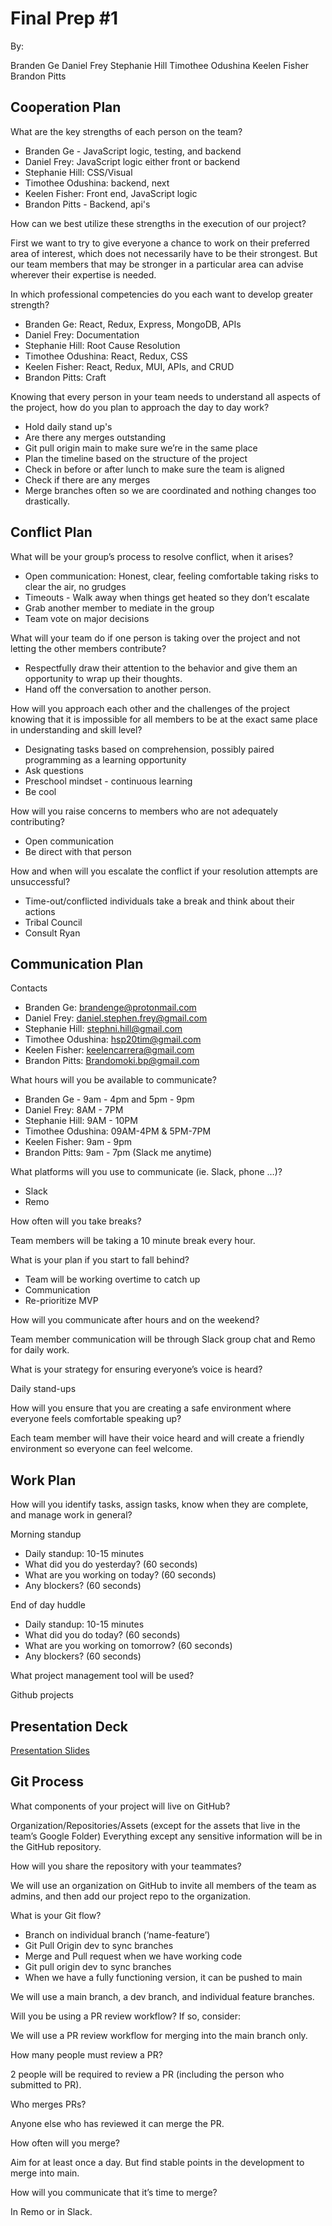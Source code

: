 # Final Prep #1

By:

Branden Ge
Daniel Frey
Stephanie Hill
Timothee Odushina
Keelen Fisher
Brandon Pitts

## Cooperation Plan

What are the key strengths of each person on the team?

- Branden Ge - JavaScript logic, testing, and backend
- Daniel Frey: JavaScript logic either front or backend
- Stephanie Hill: CSS/Visual
- Timothee Odushina: backend, next
- Keelen Fisher: Front end, JavaScript logic
- Brandon Pitts - Backend, api's

How can we best utilize these strengths in the execution of our project?

First we want to try to give everyone a chance to work on their preferred area of interest, which does not necessarily have to be their strongest. But our team members that may be stronger in a particular area can advise wherever their expertise is needed.

In which professional competencies do you each want to develop greater strength?

- Branden Ge: React, Redux, Express, MongoDB, APIs
- Daniel Frey: Documentation
- Stephanie Hill: Root Cause Resolution
- Timothee Odushina: React, Redux, CSS
- Keelen Fisher: React, Redux, MUI, APIs, and CRUD
- Brandon Pitts: Craft

Knowing that every person in your team needs to understand all aspects of the project, how do you plan to approach the day to day work?

- Hold daily stand up's
- Are there any merges outstanding
- Git pull origin main to make sure we’re in the same place
- Plan the timeline based on the structure of the project
- Check in before or after lunch to make sure the team is aligned
- Check if there are any merges
- Merge branches often so we are coordinated and nothing changes too drastically.

## Conflict Plan

What will be your group’s process to resolve conflict, when it arises?

- Open communication: Honest, clear, feeling comfortable taking risks to clear the air, no grudges
- Timeouts - Walk away when things get heated so they don’t escalate
- Grab another member to mediate in the group
- Team vote on major decisions

What will your team do if one person is taking over the project and not letting the other members contribute?

- Respectfully draw their attention to the behavior and give them an opportunity to wrap up their thoughts.
- Hand off the conversation to another person.

How will you approach each other and the challenges of the project knowing that it is impossible for all members to be at the exact same place in understanding and skill level?

- Designating tasks based on comprehension, possibly paired programming as a learning opportunity
- Ask questions
- Preschool mindset - continuous learning
- Be cool

How will you raise concerns to members who are not adequately contributing?

- Open communication
- Be direct with that person

How and when will you escalate the conflict if your resolution attempts are unsuccessful?

- Time-out/conflicted individuals take a break and think about their actions
- Tribal Council
- Consult Ryan

## Communication Plan

Contacts

- Branden Ge: brandenge@protonmail.com
- Daniel Frey: daniel.stephen.frey@gmail.com
- Stephanie Hill: stephni.hill@gmail.com
- Timothee Odushina: hsp20tim@gmail.com
- Keelen Fisher: keelencarrera@gmail.com
- Brandon Pitts: Brandomoki.bp@gmail.com

What hours will you be available to communicate?

- Branden Ge - 9am - 4pm and 5pm - 9pm
- Daniel Frey: 8AM - 7PM
- Stephanie Hill: 9AM - 10PM
- Timothee Odushina: 09AM-4PM & 5PM-7PM
- Keelen Fisher: 9am - 9pm
- Brandon Pitts: 9am - 7pm (Slack me anytime)

What platforms will you use to communicate (ie. Slack, phone …)?

- Slack
- Remo

How often will you take breaks?

Team members will be taking a 10 minute break every hour.

What is your plan if you start to fall behind?

- Team will be working overtime to catch up
- Communication
- Re-prioritize MVP

How will you communicate after hours and on the weekend?

Team member communication will be through Slack group chat and Remo for daily work.

What is your strategy for ensuring everyone’s voice is heard?

Daily stand-ups

How will you ensure that you are creating a safe environment where everyone feels comfortable speaking up?

Each team member will have their voice heard and will create a friendly environment so everyone can feel welcome.

## Work Plan

How will you identify tasks, assign tasks, know when they are complete, and manage work in general?

Morning standup

- Daily standup: 10-15 minutes
- What did you do yesterday?  (60 seconds)
- What are you working on today? (60 seconds)
- Any blockers? (60 seconds)

End of day huddle

- Daily standup: 10-15 minutes
- What did you do today?  (60 seconds)
- What are you working on tomorrow? (60 seconds)
- Any blockers? (60 seconds)

What project management tool will be used?

Github projects

## Presentation Deck

[Presentation Slides](https://docs.google.com/presentation/d/12nzKKWM1Tr-2F-3ODGiN6lzid-6AON6ke8ondXdRWaU/edit#slide=id.g2accd1c413_3_31)

## Git Process

What components of your project will live on GitHub?

Organization/Repositories/Assets (except for the assets that live in the team’s Google Folder)
Everything except any sensitive information will be in the GitHub repository.

How will you share the repository with your teammates?

We will use an organization on GitHub to invite all members of the team as admins, and then add our project repo to the organization.

What is your Git flow?

- Branch on individual branch (‘name-feature’)
- Git Pull Origin dev to sync branches
- Merge and Pull request when we have working code
- Git pull origin dev to sync branches
- When we have a fully functioning version, it can be pushed to main

We will use a main branch, a dev branch, and individual feature branches.

Will you be using a PR review workflow? If so, consider:

We will use a PR review workflow for merging into the main branch only.

How many people must review a PR?

2 people will be required to review a PR (including the person who submitted to PR).

Who merges PRs?

Anyone else who has reviewed it can merge the PR.

How often will you merge?

Aim for at least once a day. But find stable points in the development to merge into main.

How will you communicate that it’s time to merge?

In Remo or in Slack.
